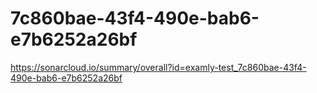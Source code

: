 # 7c860bae-43f4-490e-bab6-e7b6252a26bf
https://sonarcloud.io/summary/overall?id=examly-test_7c860bae-43f4-490e-bab6-e7b6252a26bf
